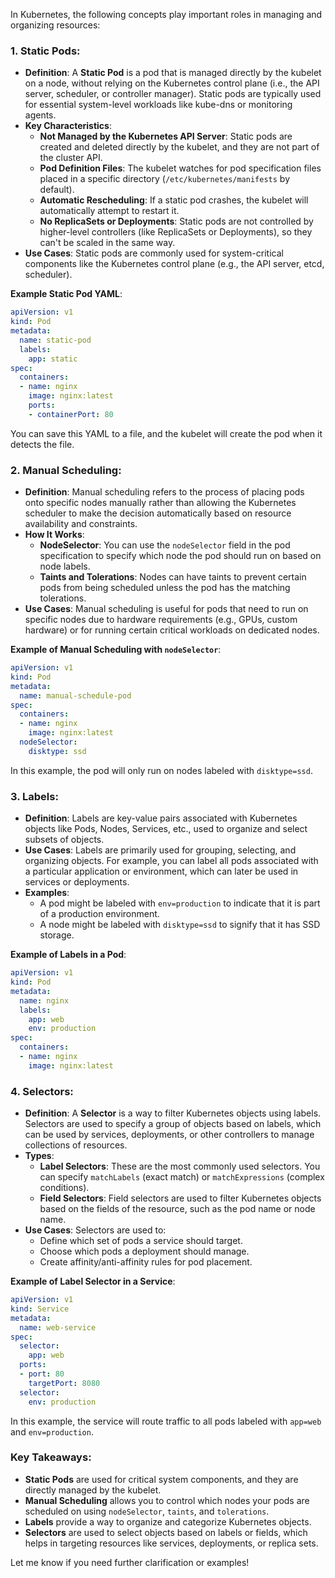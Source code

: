 In Kubernetes, the following concepts play important roles in managing and organizing resources:

### 1. **Static Pods**:
   - **Definition**: A **Static Pod** is a pod that is managed directly by the kubelet on a node, without relying on the Kubernetes control plane (i.e., the API server, scheduler, or controller manager). Static pods are typically used for essential system-level workloads like kube-dns or monitoring agents.
   - **Key Characteristics**:
     - **Not Managed by the Kubernetes API Server**: Static pods are created and deleted directly by the kubelet, and they are not part of the cluster API.
     - **Pod Definition Files**: The kubelet watches for pod specification files placed in a specific directory (`/etc/kubernetes/manifests` by default).
     - **Automatic Rescheduling**: If a static pod crashes, the kubelet will automatically attempt to restart it.
     - **No ReplicaSets or Deployments**: Static pods are not controlled by higher-level controllers (like ReplicaSets or Deployments), so they can't be scaled in the same way.
   - **Use Cases**: Static pods are commonly used for system-critical components like the Kubernetes control plane (e.g., the API server, etcd, scheduler).

   **Example Static Pod YAML**:
   ```yaml
   apiVersion: v1
   kind: Pod
   metadata:
     name: static-pod
     labels:
       app: static
   spec:
     containers:
     - name: nginx
       image: nginx:latest
       ports:
       - containerPort: 80
   ```
   You can save this YAML to a file, and the kubelet will create the pod when it detects the file.

### 2. **Manual Scheduling**:
   - **Definition**: Manual scheduling refers to the process of placing pods onto specific nodes manually rather than allowing the Kubernetes scheduler to make the decision automatically based on resource availability and constraints.
   - **How It Works**: 
     - **NodeSelector**: You can use the `nodeSelector` field in the pod specification to specify which node the pod should run on based on node labels.
     - **Taints and Tolerations**: Nodes can have taints to prevent certain pods from being scheduled unless the pod has the matching tolerations.
   - **Use Cases**: Manual scheduling is useful for pods that need to run on specific nodes due to hardware requirements (e.g., GPUs, custom hardware) or for running certain critical workloads on dedicated nodes.

   **Example of Manual Scheduling with `nodeSelector`**:
   ```yaml
   apiVersion: v1
   kind: Pod
   metadata:
     name: manual-schedule-pod
   spec:
     containers:
     - name: nginx
       image: nginx:latest
     nodeSelector:
       disktype: ssd
   ```
   In this example, the pod will only run on nodes labeled with `disktype=ssd`.

### 3. **Labels**:
   - **Definition**: Labels are key-value pairs associated with Kubernetes objects like Pods, Nodes, Services, etc., used to organize and select subsets of objects.
   - **Use Cases**: Labels are primarily used for grouping, selecting, and organizing objects. For example, you can label all pods associated with a particular application or environment, which can later be used in services or deployments.
   - **Examples**:
     - A pod might be labeled with `env=production` to indicate that it is part of a production environment.
     - A node might be labeled with `disktype=ssd` to signify that it has SSD storage.

   **Example of Labels in a Pod**:
   ```yaml
   apiVersion: v1
   kind: Pod
   metadata:
     name: nginx
     labels:
       app: web
       env: production
   spec:
     containers:
     - name: nginx
       image: nginx:latest
   ```

### 4. **Selectors**:
   - **Definition**: A **Selector** is a way to filter Kubernetes objects using labels. Selectors are used to specify a group of objects based on labels, which can be used by services, deployments, or other controllers to manage collections of resources.
   - **Types**:
     - **Label Selectors**: These are the most commonly used selectors. You can specify `matchLabels` (exact match) or `matchExpressions` (complex conditions).
     - **Field Selectors**: Field selectors are used to filter Kubernetes objects based on the fields of the resource, such as the pod name or node name.
   - **Use Cases**: Selectors are used to:
     - Define which set of pods a service should target.
     - Choose which pods a deployment should manage.
     - Create affinity/anti-affinity rules for pod placement.

   **Example of Label Selector in a Service**:
   ```yaml
   apiVersion: v1
   kind: Service
   metadata:
     name: web-service
   spec:
     selector:
       app: web
     ports:
     - port: 80
       targetPort: 8080
     selector:
       env: production
   ```

   In this example, the service will route traffic to all pods labeled with `app=web` and `env=production`.

### Key Takeaways:
- **Static Pods** are used for critical system components, and they are directly managed by the kubelet.
- **Manual Scheduling** allows you to control which nodes your pods are scheduled on using `nodeSelector`, `taints`, and `tolerations`.
- **Labels** provide a way to organize and categorize Kubernetes objects.
- **Selectors** are used to select objects based on labels or fields, which helps in targeting resources like services, deployments, or replica sets.

Let me know if you need further clarification or examples!